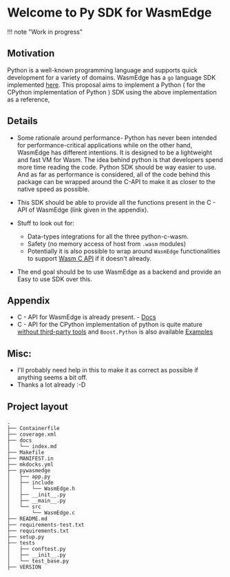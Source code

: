 # Welcome to Py SDK for WasmEdge

!!! note "Work in progress"

## Motivation

Python is a well-known programming language and supports quick development for a variety of domains. 
WasmEdge has a `go` language SDK implemented [here](https://github.com/second-state/WasmEdge-go).
This proposal aims to implement a Python ( for the CPython implementation of Python ) SDK using the above implementation as a reference,

## Details

* Some rationale around performance- 
Python has never been intended for performance-critical applications while on the other hand, WasmEdge has different intentions. It is designed to be a lightweight and fast VM for Wasm. The idea behind python is that developers spend more time reading the code. Python SDK should be way easier to use. And as far as performance is considered, all of the code behind this package can be wrapped around the C-API to make it as closer to the native speed as possible.

* This SDK should be able to provide all the functions present in the C - API of WasmEdge (link given in the appendix).
* Stuff to look out for:
  * Data-types integrations for all the three python-c-wasm.
  * Safety (no memory access of host from `.wasm` modules) 
  * Potentially it is also possible to wrap around `WasmEdge` functionalities to support [Wasm C API](https://github.com/WebAssembly/wasm-c-api) if it doesn't already.

* The end goal should be to use WasmEdge as a backend and provide an Easy to use SDK over this.

## Appendix

* C - API for WasmEdge is already present. - [Docs](https://github.com/WasmEdge/WasmEdge/blob/master/docs/c_api.md#wasmedge-c-api-documentation)
* C - API for the CPython implementation of python is quite mature [without third-party tools](https://docs.python.org/3/extending/index.html#creating-extensions-without-third-party-tools) and `Boost.Python` is also available [Examples](https://github.com/TNG/boost-python-examples)

## Misc:

* I'll probably need help in this to make it as correct as possible if anything seems a bit off.
* Thanks a lot already :-D

## Project layout
```tree
.
├── Containerfile
├── coverage.xml
├── docs
│   └── index.md
├── Makefile
├── MANIFEST.in
├── mkdocks.yml
├── pywasmedge
│   ├── app.py
│   ├── include
│   │   └── WasmEdge.h
│   ├── __init__.py
│   ├── __main__.py
│   └── src
│       └── WasmEdge.c
├── README.md
├── requirements-test.txt
├── requirements.txt
├── setup.py
├── tests
│   ├── conftest.py
│   ├── __init__.py
│   └── test_base.py
├── VERSION
```
